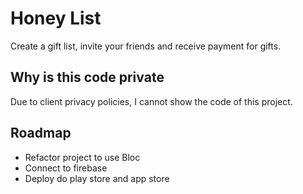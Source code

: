 # Honey List
  Create a gift list, invite your friends and receive payment for gifts.

## Why is this code private
  Due to client privacy policies, I cannot show the code of this project.

## Roadmap
  - Refactor project to use Bloc
  - Connect to firebase
  - Deploy do play store and app store
